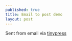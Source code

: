```yaml
---
published: true
title: Email to post demo
layout: post
---
```

Sent from email via [tinypress](http://tinypress.co)